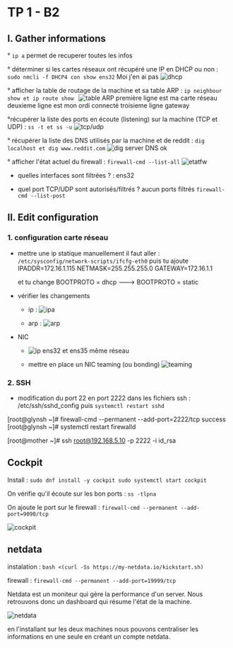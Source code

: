 # TP 1 - B2

## I. Gather informations

 ° ```ip a``` permet de recuperer toutes les infos

 ° déterminer si les cartes réseaux ont récupéré une IP en DHCP ou non : ```sudo nmcli -f DHCP4 con show ens32``` Moi j'en ai pas
 ![dhcp](img/dhcp.png)

 ° afficher la table de routage de la machine et sa table ARP : ```ip neighbour show et ip route show ```
 ![table ARP](img/ipnei.png)
 première ligne est ma carte réseau
 deuxieme ligne est mon ordi connecté
 troisieme ligne gateway

 °récupérer la liste des ports en écoute (listening) sur la machine (TCP et UDP) : ```ss -t et ss -u```
 ![tcp/udp](img/tcp-udp.png)

 ° récupérer la liste des DNS utilisés par la machine et de reddit : ```dig localhost et dig www.reddit.com```
 ![dig](img/dig.png)
    server DNS ok

 °  afficher l'état actuel du firewall : ```firewall-cmd --list-all```
        ![etatfw](img/etatfw.png)

 - quelles interfaces sont filtrées ? : ens32

 - quel port TCP/UDP sont autorisés/filtrés ? aucun ports filtrés ```firewall-cmd --list-post```
## II. Edit configuration

### 1. configuration carte réseau

 - mettre une ip statique manuellement il faut aller : ```/etc/sysconfig/network-scripts/ifcfg-eth0``` puis tu ajoute 
IPADDR=172.16.1.115
NETMASK=255.255.255.0
GATEWAY=172.16.1.1

   et tu change BOOTPROTO = dhcp ---> BOOTPROTO = static

- vérifier les changements 
    - ip :
    ![ipa](img/ipa2.png)

    - arp :
    ![arp](img/ipnei.png)

- NIC 
    - ![ip](img/memereseau.png)
        ens32 et ens35 même réseau

    -  mettre en place un NIC teaming (ou bonding)
        ![teaming](img/teaming.png)

### 2. SSH

- modification du port 22 en port 2222 dans les fichiers ssh : /etc/ssh/sshd_config puis ```systemctl restart sshd```

[root@glynsh ~]# firewall-cmd --permanent --add-port=2222/tcp
success
[root@glynsh ~]# systemctl restart firewalld

[root@mother ~]# ssh root@192.168.5.10 -p 2222 -i id_rsa


## Cockpit 

Install : ``` sudo dnf install -y cockpit sudo systemctl start cockpit ```

On vérifie qu'il écoute sur les bon ports : ```ss -tlpna```

On ajoute le port sur le firewall : ```firewall-cmd --permanent --add-port=9090/tcp```

![cockpit](img/cockpit.png)

## netdata

instalation : ```bash <(curl -Ss https://my-netdata.io/kickstart.sh)```

firewall : ```firewall-cmd --permanent --add-port=19999/tcp```

Netdata est un moniteur qui gère la performance d'un server. 
Nous retrouvons donc un dashboard qui résume l'état de la machine.

![netdata](img/netdata.png)

en l'installant sur les deux machines nous pouvons centraliser les informations en une seule en créant un compte netdata.



